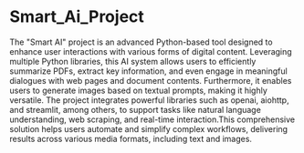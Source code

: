 # Smart_Ai_Project

The "Smart AI" project is an advanced Python-based tool designed to enhance user interactions with various forms of digital content. 
Leveraging multiple Python libraries, this AI system allows users to efficiently summarize PDFs, extract key information, 
and even engage in meaningful dialogues with web pages and document contents. Furthermore, it enables users to generate images based on textual prompts,
making it highly versatile. The project integrates powerful libraries such as openai, aiohttp, and streamlit, among others, to support tasks like natural language understanding,
web scraping, and real-time interaction.This comprehensive solution helps users automate and simplify complex workflows, delivering results across various media formats, including text and images.
